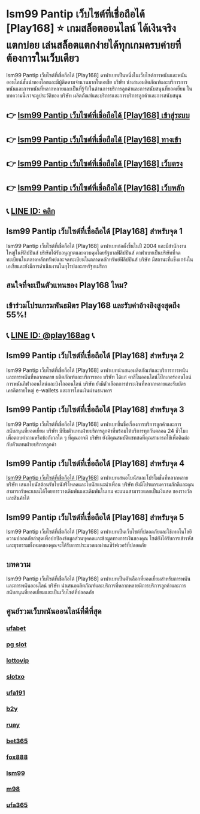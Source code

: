 
# lsm99 Pantip เว็บไซต์ที่เชื่อถือได้ [Play168] ⭐ เกมสล็อตออนไลน์ ได้เงินจริง แตกบ่อย เล่นสล็อตแตกง่ายได้ทุกเกมครบค่ายที่ต้องการในเว็บเดียว

lsm99 Pantip เว็บไซต์ที่เชื่อถือได้ [Play168] ดาฟาเบทเป็นหนึ่งในเว็บไซต์การพนันและพนันออนไลน์ชั้นนําของโลกและมีผู้ติดตามจํานวนมากในเอเชีย บริษัท นําเสนอผลิตภัณฑ์และบริการการพนันและการพนันที่หลากหลายและเป็นที่รู้จักในด้านการบริการลูกค้าและการสนับสนุนที่ยอดเยี่ยม ในบทความนี้เราจะดูประวัติของ บริษัท ผลิตภัณฑ์และบริการและการบริการลูกค้าและการสนับสนุน

## 👉 [lsm99 Pantip เว็บไซต์ที่เชื่อถือได้ [Play168] เข้าสู่ระบบ](https://bit.ly/3TCj9rY)
## 👉 [lsm99 Pantip เว็บไซต์ที่เชื่อถือได้ [Play168] ทางเข้า](https://bit.ly/3TCj9rY)
## 👉 [lsm99 Pantip เว็บไซต์ที่เชื่อถือได้ [Play168] เว็บตรง](https://bit.ly/3TCj9rY)
## 👉 [lsm99 Pantip เว็บไซต์ที่เชื่อถือได้ [Play168] เว็บหลัก](https://bit.ly/3TCj9rY)
## 📞 [LINE ID: คลิก](https://line.me/R/ti/p/@342mcrfd)

## lsm99 Pantip เว็บไซต์ที่เชื่อถือได้ [Play168] สําหรับจุด 1
lsm99 Pantip เว็บไซต์ที่เชื่อถือได้ [Play168] ดาฟาเบทก่อตั้งขึ้นในปี 2004 และมีสํานักงานใหญ่ในฟิลิปปินส์ บริษัทได้รับอนุญาตและควบคุมโดยรัฐบาลฟิลิปปินส์ ดาฟาเบทเป็นบริษัทที่จดทะเบียนในตลาดหลักทรัพย์และจดทะเบียนในตลาดหลักทรัพย์ฟิลิปปินส์ บริษัท มีสถานะที่แข็งแกร่งในเอเชียและยังมีการดําเนินงานในยุโรปและสหรัฐอเมริกา

## สนใจที่จะเป็นตัวแทนของ Play168 ไหม?
## เข้าร่วมโปรแกรมพันธมิตร Play168 และรับค่าอ้างอิงสูงสุดถึง 55%!
## 📞 [LINE ID: @play168ag](https://bit.ly/3RSGiFl) 📞

## lsm99 Pantip เว็บไซต์ที่เชื่อถือได้ [Play168] สําหรับจุด 2
lsm99 Pantip เว็บไซต์ที่เชื่อถือได้ [Play168] ดาฟาเบทนําเสนอผลิตภัณฑ์และบริการการพนันและการพนันที่หลากหลาย ผลิตภัณฑ์และบริการของ บริษัท ได้แก่ คาสิโนออนไลน์โป๊กเกอร์ออนไลน์การพนันกีฬาออนไลน์และบิงโกออนไลน์ บริษัท ยังมีตัวเลือกการชําระเงินที่หลากหลายและรับบัตรเครดิตรายใหญ่ e-wallets และการโอนเงินผ่านธนาคาร

## lsm99 Pantip เว็บไซต์ที่เชื่อถือได้ [Play168] สําหรับจุด 3
lsm99 Pantip เว็บไซต์ที่เชื่อถือได้ [Play168] ดาฟาเบทขึ้นชื่อเรื่องการบริการลูกค้าและการสนับสนุนที่ยอดเยี่ยม บริษัท มีทีมตัวแทนฝ่ายบริการลูกค้าที่พร้อมให้บริการทุกวันตลอด 24 ชั่วโมงเพื่อตอบคําถามหรือข้อกังวลใด ๆ ที่คุณอาจมี บริษัท ยังมีคุณสมบัติแชทสดที่คุณสามารถใช้เพื่อติดต่อกับตัวแทนฝ่ายบริการลูกค้า

## lsm99 Pantip เว็บไซต์ที่เชื่อถือได้ [Play168] สําหรับจุด 4
[lsm99 Pantip เว็บไซต์ที่เชื่อถือได้ [Play168]](https://atom.io/themes/lsm99%20%E0%B8%9C%E0%B9%88%E0%B8%B2%E0%B8%99%E0%B9%80%E0%B8%A7%E0%B9%87%E0%B8%9A) ดาฟาเบทเสนอโบนัสและโปรโมชั่นที่หลากหลาย บริษัท เสนอโบนัสต้อนรับโบนัสรีโหลดและโบนัสแนะนําเพื่อน บริษัท ยังมีโปรแกรมความภักดีและคุณสามารถรับคะแนนได้โดยการวางเดิมพันและเดิมพันในเกม คะแนนสามารถแลกเป็นเงินสด ของรางวัล และสินค้าได้

## lsm99 Pantip เว็บไซต์ที่เชื่อถือได้ [Play168] สําหรับจุด 5
lsm99 Pantip เว็บไซต์ที่เชื่อถือได้ [Play168] ดาฟาเบทเป็นเว็บไซต์ที่ปลอดภัยและใช้เทคโนโลยีความปลอดภัยล่าสุดเพื่อปกป้องข้อมูลส่วนบุคคลและข้อมูลทางการเงินของคุณ ไซต์ยังได้รับการเข้ารหัสและธุรกรรมทั้งหมดของคุณจะได้รับการประมวลผลผ่านเซิร์ฟเวอร์ที่ปลอดภัย

## บทความ
lsm99 Pantip เว็บไซต์ที่เชื่อถือได้ [Play168] ดาฟาเบทเป็นตัวเลือกที่ยอดเยี่ยมสําหรับการพนันและการพนันออนไลน์ บริษัท นําเสนอผลิตภัณฑ์และบริการที่หลากหลายมีการบริการลูกค้าและการสนับสนุนที่ยอดเยี่ยมและเป็นเว็บไซต์ที่ปลอดภัย

## ศูนย์รวมเว็บพนันออนไลน์ที่ดีที่สุด
### [ufabet](https://atom.io/packages/ufabet)
### [pg slot](https://atom.io/themes/pg%20slot)
### [lottovip](https://atom.io/packages/lottovip)
### [slotxo](https://atom.io/packages/slotxo)
### [ufa191](https://atom.io/packages/ufa191)
### [b2y](https://atom.io/packages/b2y)
### [ruay](https://atom.io/themes/ruay)
### [bet365](https://atom.io/packages/bet365)
### [fox888](https://atom.io/packages/fox888)
### [lsm99](https://atom.io/packages/lsm99)
### [m98](https://atom.io/packages/m98)
### [ufa365](https://atom.io/packages/ufa365)